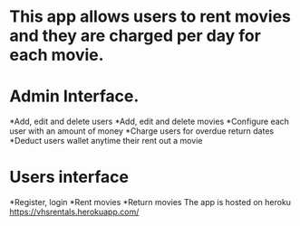 # This app allows users to rent movies and they are charged per day for each movie.
# Admin Interface.
*Add, edit and delete users
*Add, edit and delete movies
*Configure each user with an amount of money
*Charge users for overdue return dates
*Deduct users wallet anytime their rent out a movie
# Users interface
*Register, login
*Rent movies
*Return movies
The app is hosted on heroku https://vhsrentals.herokuapp.com/
